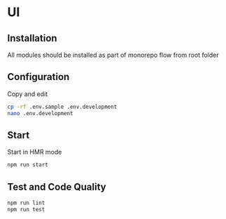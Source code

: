 # UI

## Installation

All modules should be installed as part of monorepo flow from root folder

## Configuration

Copy and edit

```bash
cp -rf .env.sample .env.development
nano .env.development
```

## Start

Start in HMR mode

```bash
npm run start
```

## Test and Code Quality

```bash
npm run lint
npm run test
```
